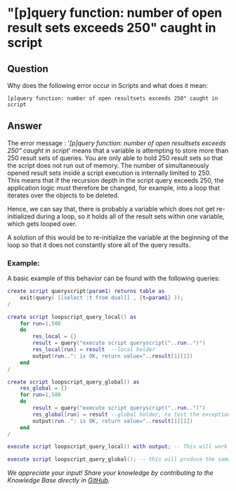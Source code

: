 # &quot;[p]query function: number of open result sets exceeds 250&quot; caught in script 
## Question

Why does the following error occur in Scripts and what does it mean:

```
[p]query function: number of open resultsets exceeds 250" caught in script
```

## Answer

The error message : '*[p]query function: number of open resultsets exceeds 250" caught in script*' means that a variable is attempting to store more than 250 result sets of queries. You are only able to hold 250 result sets so that the script does not run out of memory. The number of simultaneously opened result sets inside a script execution is internally limited to 250.  
This means that if the recursion depth in the script query exceeds 250, the application logic must therefore be changed, for example, into a loop that iterates over the objects to be deleted.

Hence, we can say that, there is probably a variable which does not get re-initialized during a loop, so it holds all of the result sets within one variable, which gets looped over.

A solution of this would be to re-initialize the variable at the beginning of the loop so that it does not constantly store all of the query results.

### Example:

A basic example of this behavior can be found with the following queries:


```lua
create script queryscript(param1) returns table as
    exit(query( [[select :t from dual]] , {t=param1} ));
/

create script loopscript_query_local() as
    for run=1,500
    do
        res_local = {}
        result = query("execute script queryscript("..run..")")
        res_local[run] = result  --local holder
        output(run..": is OK, return value="..result[1][1])
    end
/

create script loopscript_query_global() as
    res_global = {}
    for run=1,500
    do
        result = query("execute script queryscript("..run..")")
        res_global[run] = result --global holder, to test the exception
        output(run..": is OK, return value="..result[1][1])
    end
/

execute script loopscript_query_local() with output; -- This will work because the variable is recreated on every iteration

execute script loopscript_query_global(); -- this will produce the same error because res_global is storing more than 250 result sets
```

*We appreciate your input! Share your knowledge by contributing to the Knowledge Base directly in [GitHub](https://github.com/exasol/public-knowledgebase).* 